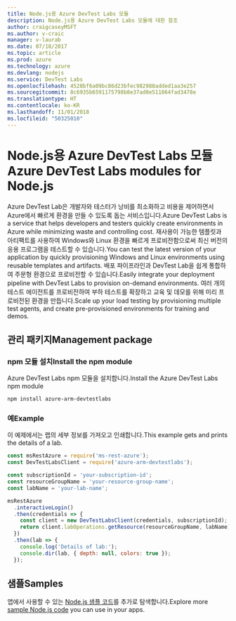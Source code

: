 ```yaml
---
title: Node.js용 Azure DevTest Labs 모듈
description: Node.js용 Azure DevTest Labs 모듈에 대한 참조
author: craigcaseyMSFT
ms.author: v-craic
manager: v-laurab
ms.date: 07/18/2017
ms.topic: article
ms.prod: azure
ms.technology: azure
ms.devlang: nodejs
ms.service: DevTest Labs
ms.openlocfilehash: 4528bf6a09bc86d23bfec982988added1aa3e257
ms.sourcegitcommit: 8c6935b6591175798b8e37ad0e511864fad3478e
ms.translationtype: HT
ms.contentlocale: ko-KR
ms.lasthandoff: 11/01/2018
ms.locfileid: "50325010"
---
```

# <a name="azure-devtest-labs-modules-for-nodejs"></a><span data-ttu-id="29847-103">Node.js용 Azure DevTest Labs 모듈</span><span class="sxs-lookup"><span data-stu-id="29847-103">Azure DevTest Labs modules for Node.js</span></span>

<span data-ttu-id="29847-104">Azure DevTest Lab은 개발자와 테스터가 낭비를 최소화하고 비용을 제어하면서 Azure에서 빠르게 환경을 만들 수 있도록 돕는 서비스입니다.</span><span class="sxs-lookup"><span data-stu-id="29847-104">Azure DevTest Labs is a service that helps developers and testers quickly create environments in Azure while minimizing waste and controlling cost.</span></span> <span data-ttu-id="29847-105">재사용이 가능한 템플릿과 아티팩트를 사용하여 Windows와 Linux 환경을 빠르게 프로비전함으로써 최신 버전의 응용 프로그램을 테스트할 수 있습니다.</span><span class="sxs-lookup"><span data-stu-id="29847-105">You can test the latest version of your application by quickly provisioning Windows and Linux environments using reusable templates and artifacts.</span></span> <span data-ttu-id="29847-106">배포 파이프라인과 DevTest Lab을 쉽게 통합하여 주문형 환경으로 프로비전할 수 있습니다.</span><span class="sxs-lookup"><span data-stu-id="29847-106">Easily integrate your deployment pipeline with DevTest Labs to provision on-demand environments.</span></span> <span data-ttu-id="29847-107">여러 개의 테스트 에이전트를 프로비전하여 부하 테스트를 확장하고 교육 및 데모를 위해 미리 프로비전된 환경을 만듭니다.</span><span class="sxs-lookup"><span data-stu-id="29847-107">Scale up your load testing by provisioning multiple test agents, and create pre-provisioned environments for training and demos.</span></span>

## <a name="management-package"></a><span data-ttu-id="29847-108">관리 패키지</span><span class="sxs-lookup"><span data-stu-id="29847-108">Management package</span></span>

### <a name="install-the-npm-module"></a><span data-ttu-id="29847-109">npm 모듈 설치</span><span class="sxs-lookup"><span data-stu-id="29847-109">Install the npm module</span></span>

<span data-ttu-id="29847-110">Azure DevTest Labs npm 모듈을 설치합니다.</span><span class="sxs-lookup"><span data-stu-id="29847-110">Install the Azure DevTest Labs npm module</span></span>

```bash
npm install azure-arm-devtestlabs
```

### <a name="example"></a><span data-ttu-id="29847-111">예</span><span class="sxs-lookup"><span data-stu-id="29847-111">Example</span></span>

<span data-ttu-id="29847-112">이 예제에서는 랩의 세부 정보를 가져오고 인쇄합니다.</span><span class="sxs-lookup"><span data-stu-id="29847-112">This example gets and prints the details of a lab.</span></span>

```javascript
const msRestAzure = require('ms-rest-azure');
const DevTestLabsClient = require('azure-arm-devtestlabs');

const subscriptionId = 'your-subscription-id';
const resourceGroupName = 'your-resource-group-name';
const labName = 'your-lab-name';

msRestAzure
  .interactiveLogin()
  .then(credentials => {
    const client = new DevTestLabsClient(credentials, subscriptionId);
    return client.labOperations.getResource(resourceGroupName, labName);
  })
  .then(lab => {
    console.log('Details of lab:');
    console.dir(lab, { depth: null, colors: true });
  });
```

## <a name="samples"></a><span data-ttu-id="29847-113">샘플</span><span class="sxs-lookup"><span data-stu-id="29847-113">Samples</span></span>

<span data-ttu-id="29847-114">앱에서 사용할 수 있는 [Node.js 샘플 코드](https://azure.microsoft.com/resources/samples/?platform=nodejs)를 추가로 탐색합니다.</span><span class="sxs-lookup"><span data-stu-id="29847-114">Explore more [sample Node.js code](https://azure.microsoft.com/resources/samples/?platform=nodejs) you can use in your apps.</span></span>
